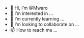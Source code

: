 - 👋 Hi, I’m @Mwaro
- 👀 I’m interested in ...
- 🌱 I’m currently learning ...
- 💞️ I’m looking to collaborate on ...
- 📫 How to reach me ...

<!---
Mwaro/Mwaro is a ✨ special ✨ repository because its `README.md` (this file) appears on your GitHub profile.
You can click the Preview link to take a look at your changes.
--->
